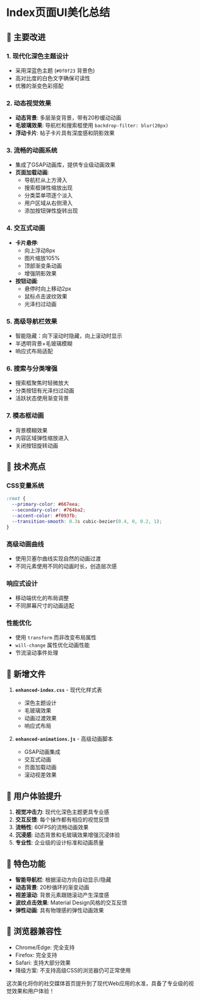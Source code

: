 # Index页面UI美化总结

## 🎨 主要改进

### 1. **现代化深色主题设计**
- 采用深蓝色主题 (`#0f0f23` 背景色)
- 高对比度的白色文字确保可读性
- 优雅的渐变色彩搭配

### 2. **动态视觉效果**
- **动态背景**: 多层渐变背景，带有20秒缓动动画
- **毛玻璃效果**: 导航栏和搜索框使用 `backdrop-filter: blur(20px)`
- **浮动卡片**: 帖子卡片具有深度感和阴影效果

### 3. **流畅的动画系统**
- 集成了GSAP动画库，提供专业级动画效果
- **页面加载动画**: 
  - 导航栏从上方滑入
  - 搜索框弹性缩放出现
  - 分类菜单项逐个淡入
  - 用户区域从右侧滑入
  - 添加按钮弹性旋转出现

### 4. **交互式动画**
- **卡片悬停**: 
  - 向上浮动8px
  - 图片缩放105%
  - 顶部渐变条动画
  - 增强阴影效果
- **按钮动画**: 
  - 悬停时向上移动2px
  - 鼠标点击波纹效果
  - 光泽扫过动画

### 5. **高级导航栏效果**
- 智能隐藏：向下滚动时隐藏，向上滚动时显示
- 半透明背景+毛玻璃模糊
- 响应式布局适配

### 6. **搜索与分类增强**
- 搜索框聚焦时轻微放大
- 分类按钮有光泽扫过动画
- 活跃状态使用渐变背景

### 7. **模态框动画**
- 背景模糊效果
- 内容区域弹性缩放进入
- 关闭按钮旋转动画

## 🚀 技术亮点

### CSS变量系统
```css
:root {
  --primary-color: #667eea;
  --secondary-color: #764ba2;
  --accent-color: #f093fb;
  --transition-smooth: 0.3s cubic-bezier(0.4, 0, 0.2, 1);
}
```

### 高级动画曲线
- 使用贝塞尔曲线实现自然的动画过渡
- 不同元素使用不同的动画时长，创造层次感

### 响应式设计
- 移动端优化的布局调整
- 不同屏幕尺寸的动画适配

### 性能优化
- 使用 `transform` 而非改变布局属性
- `will-change` 属性优化动画性能
- 节流滚动事件处理

## 📁 新增文件

1. **`enhanced-index.css`** - 现代化样式表
   - 深色主题设计
   - 毛玻璃效果
   - 动画过渡效果
   - 响应式布局

2. **`enhanced-animations.js`** - 高级动画脚本
   - GSAP动画集成
   - 交互式动画
   - 页面加载动画
   - 滚动视差效果

## 🎯 用户体验提升

1. **视觉冲击力**: 现代化深色主题更具专业感
2. **交互反馈**: 每个操作都有相应的视觉反馈
3. **流畅性**: 60FPS的流畅动画效果
4. **沉浸感**: 动态背景和毛玻璃效果增强沉浸体验
5. **专业性**: 企业级的设计标准和动画质量

## 🌟 特色功能

- **智能导航栏**: 根据滚动方向自动显示/隐藏
- **动态背景**: 20秒循环的渐变动画
- **视差滚动**: 背景元素跟随滚动产生深度感
- **波纹点击效果**: Material Design风格的交互反馈
- **弹性动画**: 具有物理感的弹性动画效果

## 🔧 浏览器兼容性

- Chrome/Edge: 完全支持
- Firefox: 完全支持  
- Safari: 支持大部分效果
- 降级方案: 不支持高级CSS的浏览器仍可正常使用

这次美化将你的社交媒体首页提升到了现代Web应用的水准，具备了专业级的视觉效果和用户体验！ 